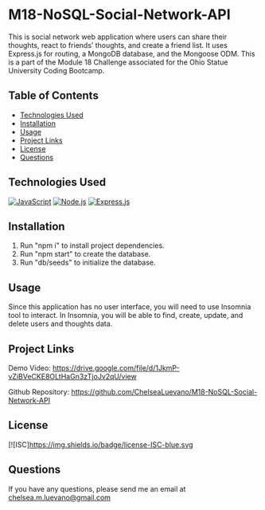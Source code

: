 # M18-NoSQL-Social-Network-API
This is social network web application where users can share their thoughts, react to friends’ thoughts, and create a friend list. It uses Express.js for routing, a MongoDB database, and the Mongoose ODM. This is a part of the Module 18 Challenge associated for the Ohio Statue University Coding Bootcamp.


## Table of Contents
- [Technologies Used](#technologies-used)
- [Installation](#installation)
- [Usage](#usage)
- [Project Links](#project-links)
- [License](#license)
- [Questions](#questions)



## Technologies Used
[![JavaScript](https://img.shields.io/badge/JavaScript-ES6+-yellow)](https://www.ecma-international.org/ecma-262/)
[![Node.js](https://img.shields.io/badge/Node.js-v14.17.0-green)](https://nodejs.org/)
[![Express.js](https://img.shields.io/badge/Express.js-v4.17.1-lightgrey)](https://expressjs.com/)


## Installation
1. Run "npm i" to install project dependencies.
2. Run "npm start" to create the database.
3. Run "db/seeds" to initialize the database.

## Usage
Since this application has no user interface, you will need to use Insomnia tool to interact. In Insomnia, you will be able to find, create, update, and delete users and thoughts data.

## Project Links
Demo Video: https://drive.google.com/file/d/1JkmP-vZiBVeCKE8OLtHaGn3zTjoJv2qU/view

Github Repository: https://github.com/ChelseaLuevano/M18-NoSQL-Social-Network-API 

## License 
[![ISC]https://img.shields.io/badge/license-ISC-blue.svg 

## Questions

If you have any questions, please send me an email at chelsea.m.luevano@gmail.com 